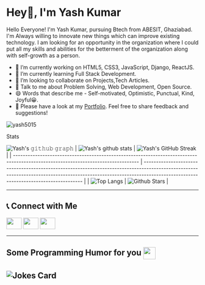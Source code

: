 # Hey👋, I'm Yash Kumar




Hello Everyone! I'm Yash Kumar, pursuing Btech from ABESIT, Ghaziabad. I'm Always willing to innovate new things which can improve existing technology. I am looking for an opportunity in the organization where I could put all my skills and abilities for the betterment of the organization along with self-growth as a person. 

- 🔭 I’m currently working on HTML5, CSS3, JavaScript,  Django, ReactJS.
- 🌱 I’m currently learning Full Stack Development.
- 👯 I’m looking to collaborate on Projects,Tech Articles.
- 💬 Talk to me about Problem Solving, Web Development, Open Source.
- 😄 Words that describe me - Self-motivated, Optimistic, Punctual, Kind, Joyful😀.
- 📄  Please have a look at my [Portfolio](https://yash5015.github.io/). Feel free to share feedback and suggestions!
<p align="left"> <img src="https://komarev.com/ghpvc/?username=yash5015&label=Profile%20views&color=0e75b6&style=flat" alt="yash5015" /> </p>

Stats

![Yash's 𝚐𝚒𝚝𝚑𝚞𝚋 𝚐𝚛𝚊𝚙𝚑](https://activity-graph.herokuapp.com/graph?username=yash5015&theme=merko)
| ![Yash's github stats](https://github-readme-stats.vercel.app/api?username=yash5015&show_icons=true&theme=merko) | ![Yash's GitHub Streak](https://github-readme-streak-stats.herokuapp.com/?user=yash5015&theme=merko) |
| --------------------------------------------------------------------------------------------------------------------------------- | ----------------------------------------------------------------------------------------------------------------------------------------------------------------------------------------------------------------- |
| ![Top Langs](https://github-readme-stats.vercel.app/api/top-langs/?username=yash5015&langs_count=8&theme=merko) | ![Github Stars](https://github-readme-stats.vercel.app/api?username=yash5015&show_icons=true&locale=en&count_private=true&hide_rank=true&custom_title=My%20GitHub%20Stats&theme=merko) |

<hr>

## 📞 Connect with Me

 <p align="left" margin-top="10px">
<a href="https://www.linkedin.com/in/yash-kumar-452821193/"><img src="https://upload.wikimedia.org/wikipedia/commons/thumb/c/ca/LinkedIn_logo_initials.png/640px-LinkedIn_logo_initials.png" height="30" width="40"/></a>
<a href="https://mail.google.com/mail/?view=cm&fs=1&to=yashrathor5015@gmail.com"><img src="https://mailmeteor.com/logos/assets/PNG/Gmail_Logo_256px.png" height="30" width="40"/></a>
<a href="https://www.instagram.com/yashrathor01/"><img src="https://www.freepnglogos.com/uploads/logo-ig-png/logo-ig-stunning-instagram-logo-vector-download-for-new-7.png" height="30" width="40"/></a> 
</p>
<hr>

<h2> Some Programming Humor for you <img align ='center' src='https://media2.giphy.com/media/UQDSBzfyiBKvgFcSTw/giphy.gif?cid=ecf05e47p3cd513axbek3f56ti3jzizq8hincw20jauyyfyw&rid=giphy.gif' width = '32px'></h2>

## ![Jokes Card](https://readme-jokes.vercel.app/api?theme=merko)

